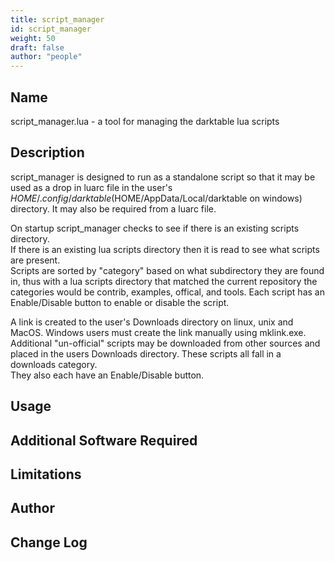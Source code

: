 ```yaml
---
title: script_manager
id: script_manager
weight: 50
draft: false
author: "people"
---
```


## Name

script_manager.lua - a tool for managing the darktable lua scripts

## Description

script_manager is designed to run as a standalone script so that it
may be used as a drop in luarc file in the user's $HOME/.config/darktable
($HOME/AppData/Local/darktable on windows)  directory.  It may also be 
required from a luarc file.

On startup script_manager checks to see if there is an  existing scripts directory.  
If there is an existing lua scripts directory then it is read to see what scripts are present.  
Scripts are sorted by "category" based on what subdirectory they are found in, thus with a lua 
scripts directory that matched the current repository the categories would be contrib, examples, 
offical, and tools.  Each script has an Enable/Disable button to enable or disable the script.

A link is created to the user's Downloads directory on linux, unix and MacOS.  Windows users must create the 
link manually using mklink.exe.  Additional "un-official" scripts may be downloaded 
from other sources and placed in the users Downloads directory.  These scripts all fall in a downloads category.  
They also each have an Enable/Disable button.


## Usage


## Additional Software Required


## Limitations


## Author


## Change Log
